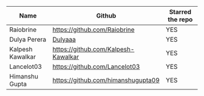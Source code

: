 | Name| Github| Starred the repo|
| --- | ----------- |---------|
| Raiobrine             | https://github.com/Raiobrine                                  | YES |
| Dulya Perera | [Dulyaaa](https://github.com/Dulyaaa) | YES |
| Kalpesh Kawalkar| https://github.com/Kalpesh-Kawalkar | YES |
| Lancelot03| https://github.com/Lancelot03 | YES |
| Himanshu Gupta| https://github.com/himanshugupta09 | YES |
